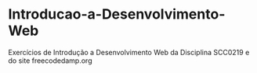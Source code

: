 # Introducao-a-Desenvolvimento-Web
Exercícios de Introdução a Desenvolvimento Web da Disciplina SCC0219 e do site freecodedamp.org
